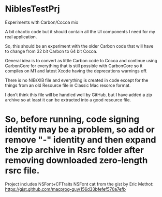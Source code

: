 # NiblesTestPrj
Experiments with Carbon/Cocoa mix

A bit chaotic code but it should contain all the UI components I need for my real application.

So, this should be an experiment with the older Carbon code that will have to change from 32 bit Carbon to 64 bit Cocoa.

General idea is to convert as little Carbon code to Cocoa and continue using CarbonCore for everything that is still possible with CarbonCore so it compiles on M1 and latest Xcode having the deprecations warnings off.

There is no NIB/XIB file and everything is created in code except  for the things from an old Resource file in Classic Mac resorce format.

I don't think this file will be handled well by GitHub, but I have added a zip archive so at least it can be extracted into a good resource file.

# So, before running, code signing identity may be a problem, so add or remove "-" identity and then expand the zip archive in Rsrc folder after removing downloaded zero-length rsrc file.

Project includes NSFont+CFTraits NSFont cat from the gist by Eric Methot: https://gist.github.com/macprog-guy/156d33bfefef570a7efb
